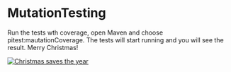 # MutationTesting
Run the tests wth coverage, open Maven and choose pitest:mautationCoverage.
The tests will start running and you will see the result.
Merry Christmas!

[![Christmas saves the year](https://i.ytimg.com/vi/ozXb10fOi2A/maxresdefault.jpg)](https://www.youtube.com/watch?v=ByK84WFMaJw "Christmas saves the year")
